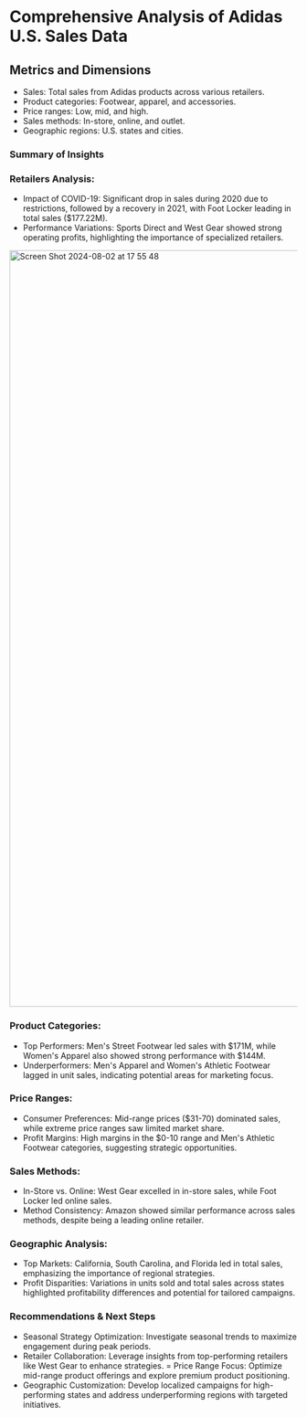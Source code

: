 # Comprehensive Analysis of Adidas U.S. Sales Data

## Metrics and Dimensions

- Sales: Total sales from Adidas products across various retailers.
- Product categories: Footwear, apparel, and accessories.
- Price ranges: Low, mid, and high.
- Sales methods: In-store, online, and outlet.
- Geographic regions: U.S. states and cities.

### Summary of Insights

### Retailers Analysis:
- Impact of COVID-19: Significant drop in sales during 2020 due to restrictions, followed by a recovery in 2021, with Foot Locker leading in total sales ($177.22M).
- Performance Variations: Sports Direct and West Gear showed strong operating profits, highlighting the importance of specialized retailers.

<img width="1325" alt="Screen Shot 2024-08-02 at 17 55 48" src="https://github.com/user-attachments/assets/b93e746a-48e4-49f5-8f39-0cc5d22d7307">

### Product Categories:
- Top Performers: Men's Street Footwear led sales with $171M, while Women's Apparel also showed strong performance with $144M.
- Underperformers: Men's Apparel and Women's Athletic Footwear lagged in unit sales, indicating potential areas for marketing focus.

### Price Ranges:
- Consumer Preferences: Mid-range prices ($31-70) dominated sales, while extreme price ranges saw limited market share.
- Profit Margins: High margins in the $0-10 range and Men's Athletic Footwear categories, suggesting strategic opportunities.

### Sales Methods:
- In-Store vs. Online: West Gear excelled in in-store sales, while Foot Locker led online sales.
- Method Consistency: Amazon showed similar performance across sales methods, despite being a leading online retailer.

### Geographic Analysis:
- Top Markets: California, South Carolina, and Florida led in total sales, emphasizing the importance of regional strategies.
- Profit Disparities: Variations in units sold and total sales across states highlighted profitability differences and potential for tailored campaigns.

### Recommendations & Next Steps
- Seasonal Strategy Optimization: Investigate seasonal trends to maximize engagement during peak periods.
- Retailer Collaboration: Leverage insights from top-performing retailers like West Gear to enhance strategies.
= Price Range Focus: Optimize mid-range product offerings and explore premium product positioning.
- Geographic Customization: Develop localized campaigns for high-performing states and address underperforming regions with targeted initiatives.
